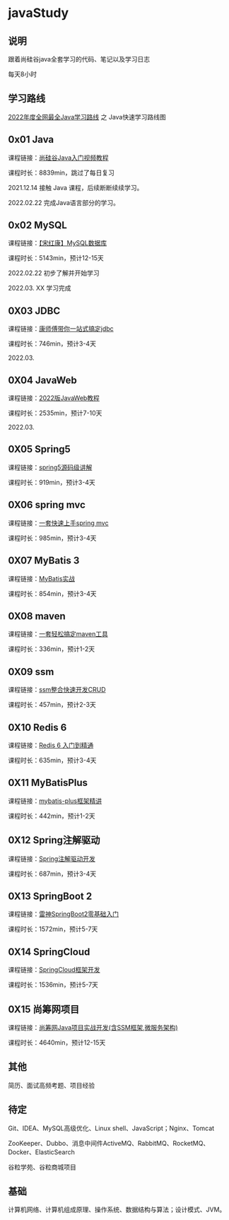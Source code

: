 # javaStudy
## 说明

跟着尚硅谷java全套学习的代码、笔记以及学习日志

每天8小时

## 学习路线

[2022年度全网最全Java学习路线](https://www.bilibili.com/read/cv5216534) 之 Java快速学习路线图

## 0x01  Java

课程链接：[尚硅谷Java入门视频教程](https://www.bilibili.com/video/BV1Kb411W75N)

课程时长：8839min，跳过了每日复习

2021.12.14  接触 Java 课程，后续断断续续学习。

2022.02.22  完成Java语言部分的学习。

## 0x02  MySQL

课程链接：[【宋红康】MySQL数据库](https://www.bilibili.com/video/BV1iq4y1u7vj)

课程时长：5143min，预计12-15天

2022.02.22  初步了解并开始学习

2022.03. XX 学习完成

## 0X03  JDBC

课程链接：[康师傅带你一站式搞定jdbc](https://www.bilibili.com/video/BV1eJ411c7rf)

课程时长：746min，预计3-4天

2022.03.  

## 0X04  JavaWeb

课程链接：[2022版JavaWeb教程](https://www.bilibili.com/video/BV1AS4y177xJ)

课程时长：2535min，预计7-10天

2022.03.  

## 0X05  Spring5

课程链接：[spring5源码级讲解](https://www.bilibili.com/video/BV1Vf4y127N5)

课程时长：919min，预计3-4天





## 0X06  spring mvc

课程链接：[一套快速上手spring mvc](https://www.bilibili.com/video/BV1Ry4y1574R)

课程时长：985min，预计3-4天





## 0X07  MyBatis 3

课程链接：[MyBatis实战](https://www.bilibili.com/video/BV1mW411M737)

课程时长：854min，预计3-4天





## 0X08  maven

课程链接：[一套轻松搞定maven工具](https://www.bilibili.com/video/BV1TW411g7hP)

课程时长：336min，预计1-2天





## 0X09  ssm

课程链接：[ssm整合快速开发CRUD](https://www.bilibili.com/video/BV17W411g7zP)

课程时长：457min，预计2-3天





## 0X10  Redis 6

课程链接：[Redis 6 入门到精通](https://www.bilibili.com/video/BV1Rv41177Af)

课程时长：635min，预计3-4天





## 0X11  MyBatisPlus

课程链接：[mybatis-plus框架精讲](https://www.bilibili.com/video/BV1Ds411E76Y)

课程时长：442min，预计1-2天





## 0X12  Spring注解驱动

课程链接：[Spring注解驱动开发](https://www.bilibili.com/video/BV1gW411W7wy)

课程时长：687min，预计3-4天





## 0X13  SpringBoot 2

课程链接：[雷神SpringBoot2零基础入门](https://www.bilibili.com/video/BV19K4y1L7MT)

课程时长：1572min，预计5-7天





## 0X14  SpringCloud

课程链接：[SpringCloud框架开发](https://www.bilibili.com/video/BV18E411x7eT)

课程时长：1536min，预计5-7天





## 0X15  尚筹网项目

课程链接：[尚筹网Java项目实战开发(含SSM框架,微服务架构)](https://www.bilibili.com/video/BV1bE411T7oZ)

课程时长：4640min，预计12-15天



## 其他

简历、面试高频考题、项目经验



## 待定

Git、IDEA、MySQL高级优化、Linux shell、JavaScript；Nginx、Tomcat

ZooKeeper、Dubbo、消息中间件ActiveMQ、RabbitMQ、RocketMQ、Docker、ElasticSearch

谷粒学苑、谷粒商城项目

## 基础

计算机网络、计算机组成原理、操作系统、数据结构与算法；设计模式、JVM。

